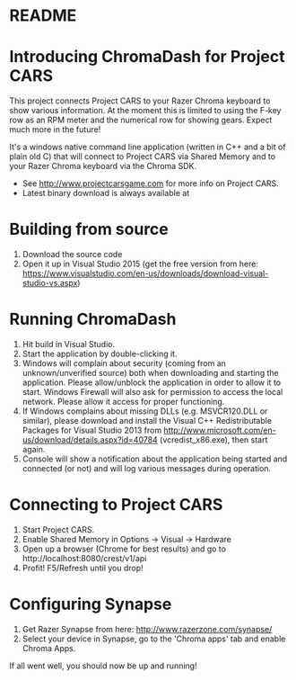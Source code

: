 # README #

# Introducing ChromaDash for Project CARS #

This project connects Project CARS to your Razer Chroma keyboard to show various information. At the moment this is limited to using the F-key row as an RPM meter and the numerical row for showing gears. Expect much more in the future!

It's a windows native command line application (written in C++ and a bit of plain old C) that will connect to Project CARS via Shared Memory and to your Razer Chroma keyboard via the Chroma SDK.

* See http://www.projectcarsgame.com for more info on Project CARS.
* Latest binary download is always available at <coming soon>

# Building from source

1. Download the source code
2. Open it up in Visual Studio 2015 (get the free version from here: https://www.visualstudio.com/en-us/downloads/download-visual-studio-vs.aspx)

# Running ChromaDash

1. Hit build in Visual Studio.
2. Start the application by double-clicking it.
3. Windows will complain about security (coming from an unknown/unverified source) both when downloading and starting the application. Please allow/unblock the application in order to allow it to start. Windows Firewall will also ask for permission to access the local network. Please allow it access for proper functioning.
4. If Windows complains about missing DLLs (e.g. MSVCR120.DLL or similar), please download and install the Visual C++ Redistributable Packages for Visual Studio 2013 from http://www.microsoft.com/en-us/download/details.aspx?id=40784 (vcredist_x86.exe), then start again.
5. Console will show a notification about the application being started and connected (or not) and will log various messages during operation.

# Connecting to Project CARS

1. Start Project CARS.
2. Enable Shared Memory in Options -> Visual -> Hardware
3. Open up a browser (Chrome for best results) and go to http://localhost:8080/crest/v1/api
4. Profit! F5/Refresh until you drop!

# Configuring Synapse

1. Get Razer Synapse from here: http://www.razerzone.com/synapse/
2. Select your device in Synapse, go to the 'Chroma apps' tab and enable Chroma Apps.

If all went well, you should now be up and running!